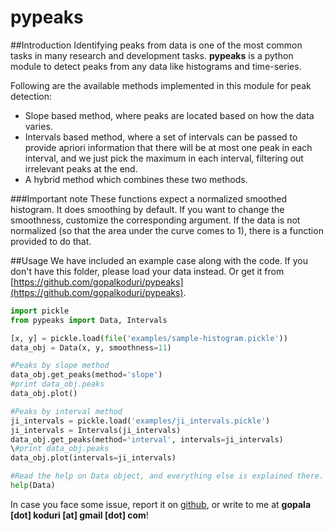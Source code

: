 pypeaks
=======

##Introduction
Identifying peaks from data is one of the most common tasks in many
research and development tasks. **pypeaks** is a python module to detect
peaks from any data like histograms and time-series.

Following are the available methods implemented in this module for peak detection:
* Slope based method, where peaks are located based on how the data varies.
* Intervals based method, where a set of intervals can be passed to provide apriori
information that there will be at most one peak in each interval, and we just pick the
maximum in each interval, filtering out irrelevant peaks at the end.
* A hybrid method which combines these two methods.

###Important note
These functions expect a normalized smoothed histogram. It does smoothing by default.
If you want to change the smoothness, customize the corresponding argument. If the data
is not normalized (so that the area under the curve comes to 1), there is a function
provided to do that.

##Usage
We have included an example case along with the code. If you don't have this folder, please
load your data instead. Or get it from 
[https://github.com/gopalkoduri/pypeaks](https://github.com/gopalkoduri/pypeaks).

```python
import pickle
from pypeaks import Data, Intervals

[x, y] = pickle.load(file('examples/sample-histogram.pickle'))
data_obj = Data(x, y, smoothness=11)

#Peaks by slope method
data_obj.get_peaks(method='slope')
#print data_obj.peaks
data_obj.plot()

#Peaks by interval method
ji_intervals = pickle.load('examples/ji_intervals.pickle')
ji_intervals = Intervals(ji_intervals)
data_obj.get_peaks(method='interval', intervals=ji_intervals)
\#print data_obj.peaks
data_obj.plot(intervals=ji_intervals)

#Read the help on Data object, and everything else is explained there.
help(Data)
```

In case you face some issue, report it on [github](https://github.com/gopalkoduri/pypeaks),
or write to me at **gopala [dot] koduri [at] gmail [dot] com**!